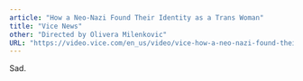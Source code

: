 ```yaml
---
article: "How a Neo-Nazi Found Their Identity as a Trans Woman"
title: "Vice News"
other: "Directed by Olivera Milenkovic"
URL: "https://video.vice.com/en_us/video/vice-how-a-neo-nazi-found-their-identity-as-a-trans-woman/5b34c997be4077208b663b2e"
---
```


Sad.
